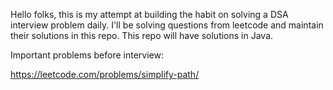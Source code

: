 Hello folks, this is my attempt at building the habit on solving a DSA interview problem daily. I'll be solving questions from leetcode and maintain their solutions in this repo. This repo will have solutions in Java.

Important problems before interview:

https://leetcode.com/problems/simplify-path/